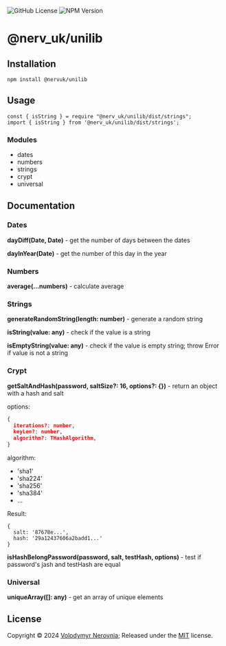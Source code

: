 ![GitHub License](https://img.shields.io/github/license/rightsoftend/unilib)
![NPM Version](https://img.shields.io/npm/v/@nerv_uk/unilib)

# @nerv_uk/unilib

## Installation

```
npm install @nervuk/unilib
```

## Usage

```
const { isString } = require "@nerv_uk/unilib/dist/strings";
import { isString } from '@nerv_uk/unilib/dist/strings';
```
### Modules

- dates
- numbers
- strings
- crypt
- universal

## Documentation

### Dates

**dayDiff(Date, Date)** - get the number of days between the dates

**dayInYear(Date)** - get the number of this day in the year

### Numbers

**average(...numbers)** - calculate average

### Strings

**generateRandomString(length: number)** - generate a random string

**isString(value: any)** - check if the value is a string

**isEmptyString(value: any)** - check if the value is empty string; throw Error if value is not a string

### Crypt

**getSaltAndHash(password, saltSize?: 16, options?: {})** - return an object with a hash and salt

options:

```json
{
  iterations?: number, 
  keyLen?: number, 
  algorithm?: THashAlgorithm,
}
```

algorithm:

- 'sha1'
- 'sha224'
- 'sha256'
- 'sha384'
- ...

Result:

```
{
  salt: '87678e...',
  hash: '29a12437606a2badd1...'
}
```

**isHashBelongPassword(password, salt, testHash, options)** - test if password's jash and testHash are equal 

### Universal

**uniqueArray([]: any)** - get an array of unique elements

## License

Copyright © 2024 [Volodymyr Nerovnia](https://github.com/nerovnia); Released under the [MIT](./LICENSE) license.
